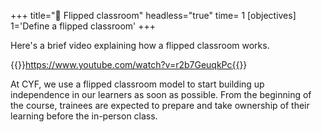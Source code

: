 +++
title="🐬 Flipped classroom"
headless="true"
time= 1
[objectives]
    1='Define a flipped classroom'
+++

Here's a brief video explaining how a flipped classroom works.

{{<youtube>}}https://www.youtube.com/watch?v=r2b7GeuqkPc{{</youtube>}}

At CYF, we use a flipped classroom model to start building up independence in our learners as soon as possible. From the beginning of the course, trainees are expected to prepare and take ownership of their learning before the in-person class.
